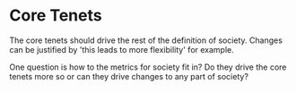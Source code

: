 ---
---

# Core Tenets

The core tenets should drive the rest of the definition of society. Changes can be justified by 'this leads to more flexibility' for example.

One question is how to the metrics for society fit in? Do they drive the core tenets more so or can they drive changes to any part of society?
